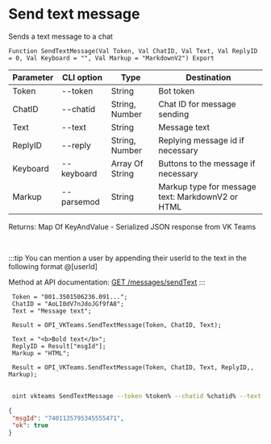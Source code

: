 ﻿---
sidebar_position: 1
---

# Send text message
 Sends a text message to a chat



`Function SendTextMessage(Val Token, Val ChatID, Val Text, Val ReplyID = 0, Val Keyboard = "", Val Markup = "MarkdownV2") Export`

 | Parameter | CLI option | Type | Destination |
 |-|-|-|-|
 | Token | --token | String | Bot token |
 | ChatID | --chatid | String, Number | Chat ID for message sending |
 | Text | --text | String | Message text |
 | ReplyID | --reply | String, Number | Replying message id if necessary |
 | Keyboard | --keyboard | Array Of String | Buttons to the message if necessary |
 | Markup | --parsemod | String | Markup type for message text: MarkdownV2 or HTML |

 
 Returns: Map Of KeyAndValue - Serialized JSON response from VK Teams

<br/>

:::tip
You can mention a user by appending their userId to the text in the following format @[userId]

 Method at API documentation: [GET /messages/sendText](https://teams.vk.com/botapi/#/messages/get_messages_sendText)
:::
<br/>


```bsl title="Code example"
 Token = "001.3501506236.091...";
 ChatID = "AoLI0dV7nJdoJGf9fA8";
 Text = "Message text";
 
 Result = OPI_VKTeams.SendTextMessage(Token, ChatID, Text);
 
 Text = "<b>Bold text</b>";
 ReplyID = Result["msgId"];
 Markup = "HTML";
 
 Result = OPI_VKTeams.SendTextMessage(Token, ChatID, Text, ReplyID,, Markup);
```
	


```sh title="CLI command example"
 
 oint vkteams SendTextMessage --token %token% --chatid %chatid% --text %text% --reply %reply% --keyboard %keyboard% --parsemod %parsemod%

```

```json title="Result"
{
 "msgId": "7401135795345555471",
 "ok": true
}
```
